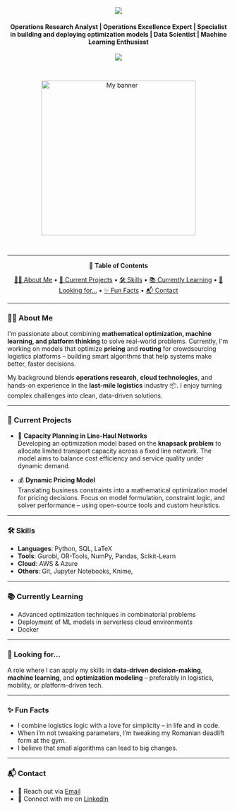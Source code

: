 <p align="center">

  <img src="https://user-images.githubusercontent.com/74038190/212284100-561aa473-3905-4a80-b561-0d28506553ee.gif">
</p>
<h4 align="center"> Operations Research Analyst | Operations Excellence Expert | Specialist in building and deploying optimization models | Data Scientist | Machine Learning Enthusiast</h4>
<p align="center">  
  <img src="https://user-images.githubusercontent.com/74038190/212284100-561aa473-3905-4a80-b561-0d28506553ee.gif">
</p>
<br>
<p align="center">
<img src="https://cdn.prod.website-files.com/6634a8f8dd9b2a63c9e6be83/66a1dee4fa421bd9e8951b18_1119476364-fg0702.jpeg" alt="My banner" width="350" />
</p>
<br>
  
  


---

<div align="center">

📑 **Table of Contents**  

[👩‍💻 About Me](#-about-me) • [🚀 Current Projects](#-current-projects) • [🛠 Skills](#-skills) • [📚 Currently Learning](#-currently-learning) • [:briefcase: Looking for...](#-looking-for) • [✨ Fun Facts](#-fun-facts) • [📬 Contact](#-contact)

</div>

---

### 👩‍💻 About Me
I'm passionate about combining **mathematical optimization, machine learning, and platform thinking** to solve real-world problems.
Currently, I'm working on models that optimize **pricing** and **routing** for crowdsourcing logistics platforms – building smart algorithms that help systems make better, faster decisions.

My background blends **operations research**, **cloud technologies**, and hands-on experience in the **last-mile logistics** industry :package:.
I enjoy turning complex challenges into clean, data-driven solutions.

---
### 🚀 Current Projects

- 🧮 **Capacity Planning in Line-Haul Networks**  
  Developing an optimization model based on the **knapsack problem** to allocate limited transport capacity across a fixed line network. The model aims to balance cost efficiency and service quality under dynamic demand.

- 💰 **Dynamic Pricing Model**  
  Translating business constraints into a mathematical optimization model for pricing decisions. Focus on model formulation, constraint logic, and solver performance – using open-source tools and custom heuristics.

---

### 🛠 Skills

- **Languages**: Python, SQL, LaTeX  
- **Tools**: Gurobi, OR-Tools, NumPy, Pandas, Scikit-Learn  
- **Cloud**: AWS & Azure 
- **Others**: Git, Jupyter Notebooks, Knime, 

---
### 📚 Currently Learning

- Advanced optimization techniques in combinatorial problems  
- Deployment of ML models in serverless cloud environments  
- Docker

---

### :briefcase: Looking for...

A role where I can apply my skills in **data-driven decision-making**,  
**machine learning**, and **optimization modeling** – preferably in logistics, mobility, or platform-driven tech.

---
### ✨ Fun Facts

- I combine logistics logic with a love for simplicity – in life and in code.
- When I’m not tweaking parameters, I’m tweaking my Romanian deadlift form at the gym.
- I believe that small algorithms can lead to big changes.

---
### 📬 Contact

- 📧 Reach out via [Email](mailto:rimchmielowitz@gmail.com)  
- 🔗 Connect with me on [LinkedIn](https://www.linkedin.com/in/rim-chmielowitz)



